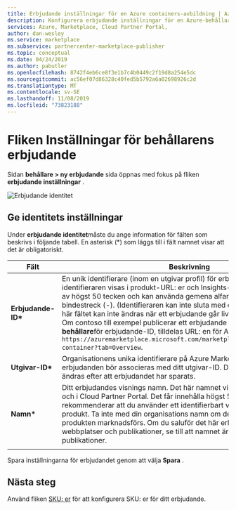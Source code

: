 ```yaml
---
title: Erbjudande inställningar för en Azure containers-avbildning | Azure Marketplace
description: Konfigurera erbjudande inställningar för en Azure-behållare.
services: Azure, Marketplace, Cloud Partner Portal,
author: dan-wesley
ms.service: marketplace
ms.subservice: partnercenter-marketplace-publisher
ms.topic: conceptual
ms.date: 04/24/2019
ms.author: pabutler
ms.openlocfilehash: 8742f4eb6ce8f3e1b7c4b0449c2f19d8a254e5dc
ms.sourcegitcommit: ac56ef07d86328c40fed5b5792a6a02698926c2d
ms.translationtype: MT
ms.contentlocale: sv-SE
ms.lasthandoff: 11/08/2019
ms.locfileid: "73823188"
---
```

# <a name="container-offer-settings-tab"></a>Fliken Inställningar för behållarens erbjudande

Sidan **behållare > ny erbjudande** sida öppnas med fokus på fliken **erbjudande inställningar** . 

![Erbjudande identitet](./media/containers-offer-settings.png)

## <a name="offer-identity-settings"></a>Ge identitets inställningar

Under **erbjudande identitet**måste du ange information för fälten som beskrivs i följande tabell. En asterisk (*) som läggs till i fält namnet visar att det är obligatoriskt. 

|  **Fält**       |     **Beskrivning**                                                          |
|  ---------       |     ---------------                                                          |
| **Erbjudande-ID\***       | En unik identifierare (inom en utgivar profil) för erbjudandet. Den här identifieraren visas i produkt-URL: er och Insights-rapporter. Det får bestå av högst 50 tecken och kan använda gemena alfanumeriska tecken och bindestreck (-). (Identifieraren kan inte sluta med ett bindestreck.) **Obs:** Det här fältet kan inte ändras när ett erbjudande går live. <br> Om contoso till exempel publicerar ett erbjudande med **exempel behållare**för erbjudande-ID, tilldelas URL: en för Azure Marketplace `https://azuremarketplace.microsoft.com/marketplace/apps/contoso.sample-container?tab=Overview`. |
| **Utgivar-ID\***     | Organisationens unika identifierare på Azure Marketplace. Alla dina erbjudanden bör associeras med ditt utgivar-ID. Det här värdet kan inte ändras efter att erbjudandet har sparats. |
| **Namn\***          | Ditt erbjudandes visnings namn. Det här namnet visas på Azure Marketplace och i Cloud Partner Portal. Det får innehålla högst 50 tecken. Vi rekommenderar att du använder ett identifierbart varumärkes namn för din produkt. Ta inte med din organisations namn om det inte är så här som produkten marknadsförs. Om du saluför det här erbjudandet i andra webbplatser och publikationer, se till att namnet är exakt detsamma i alla publikationer. |
|  |  |

Spara inställningarna för erbjudandet genom att välja **Spara** .


## <a name="next-steps"></a>Nästa steg

Använd fliken [SKU: er](./cpp-skus-tab.md) för att konfigurera SKU: er för ditt erbjudande.
